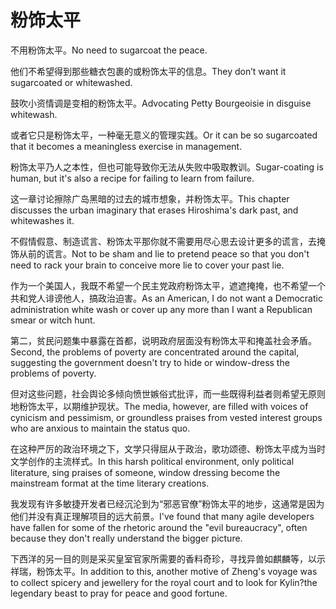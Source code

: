# 粉饰太平

<p><span class="chinese">不用粉饰太平。</span><span class="english">No need to sugarcoat the peace.</span></p>

<p><span class="chinese">他们不希望得到那些糖衣包裹的或粉饰太平的信息。</span><span class="english">They don’t want it sugarcoated or whitewashed.</span></p>

<p><span class="chinese">鼓吹小资情调是变相的粉饰太平。</span><span class="english">Advocating Petty Bourgeoisie in disguise whitewash.</span></p>

<p><span class="chinese">或者它只是粉饰太平，一种毫无意义的管理实践。</span><span class="english">Or it can be so sugarcoated that it becomes a meaningless exercise in management.</span></p>

<p><span class="chinese">粉饰太平乃人之本性，但也可能导致你无法从失败中吸取教训。</span><span class="english">Sugar-coating is human, but it's also a recipe for failing to learn from failure.</span></p>

<p><span class="chinese">这一章讨论擦除广岛黑暗的过去的城市想象，并粉饰太平。</span><span class="english">This chapter discusses the urban imaginary that erases Hiroshima's dark past, and whitewashes it.</span></p>

<p><span class="chinese">不假情假意、制造谎言、粉饰太平那你就不需要用尽心思去设计更多的谎言，去掩饰从前的谎言。</span><span class="english">Not to be sham and lie to pretend peace so that you don't need to rack your brain to conceive more lie to cover your past lie.</span></p>

<p><span class="chinese">作为一个美国人，我既不希望一个民主党政府粉饰太平，遮遮掩掩，也不希望一个共和党人诽谤他人，搞政治迫害。</span><span class="english">As an American, I do not want a Democratic administration white wash or cover up any more than I want a Republican smear or witch hunt.</span></p>

<p><span class="chinese">第二，贫民问题集中暴露在首都，说明政府层面没有粉饰太平和掩盖社会矛盾。</span><span class="english">Second, the problems of poverty are concentrated around the capital, suggesting the government doesn't try to hide or window-dress the problems of poverty.</span></p>

<p><span class="chinese">但对这些问题，社会舆论多倾向愤世嫉俗式批评，而一些既得利益者则希望无原则地粉饰太平，以期维护现状。</span><span class="english">The media, however, are filled with voices of cynicism and pessimism, or groundless praises from vested interest groups who are anxious to maintain the status quo.</span></p>

<p><span class="chinese">在这种严厉的政治环境之下，文学只得屈从于政治，歌功颂德、粉饰太平成为当时文学创作的主流样式。</span><span class="english">In this harsh political environment, only political literature, sing praises of someone, window dressing become the mainstream format at the time literary creations.</span></p>

<p><span class="chinese">我发现有许多敏捷开发者已经沉沦到为“邪恶官僚”粉饰太平的地步，这通常是因为他们并没有真正理解项目的远大前景。</span><span class="english">I've found that many agile developers have fallen for some of the rhetoric around the "evil bureaucracy", often because they don't really understand the bigger picture.</span></p>

<p><span class="chinese">下西洋的另一目的则是采买皇室官家所需要的香料奇珍，寻找异兽如麒麟等，以示祥瑞，粉饰太平。</span><span class="english">In addition to this, another motive of Zheng's voyage was to collect spicery and jewellery for the royal court and to look for Kylin?the legendary beast to pray for peace and good fortune.</span></p>

